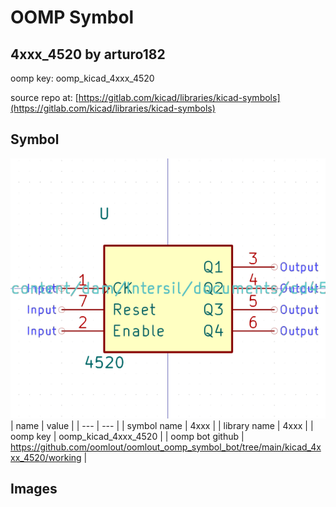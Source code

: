 # OOMP Symbol  
## 4xxx_4520  by arturo182  
  
oomp key: oomp_kicad_4xxx_4520  
  
source repo at: [https://gitlab.com/kicad/libraries/kicad-symbols](https://gitlab.com/kicad/libraries/kicad-symbols)  
## Symbol  
  
[![working.png](working_600.png)](working.png)  
| name | value | 
| --- | --- | 
| symbol name | 4xxx | 
| library name | 4xxx | 
| oomp key | oomp_kicad_4xxx_4520 | 
| oomp bot github | https://github.com/oomlout/oomlout_oomp_symbol_bot/tree/main/kicad_4xxx_4520/working | 
## Images  
